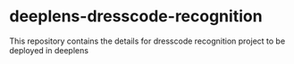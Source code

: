 # deeplens-dresscode-recognition
This repository contains the details for dresscode recognition project to be deployed in deeplens

